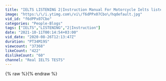 ```yaml
---
title: "IELTS LISTENING 2|Instruction Manual For Motorcycle Ielts listening Complaint Form listening Ans HD"
image: "https:\/\/i.ytimg.com\/vi\/f6dPPx07Cbo\/hqdefault.jpg"
vid_id: "f6dPPx07Cbo"
categories: "People-Blogs"
tags: ["IELTS","LISTENING","2|Instruction"]
date: "2021-10-11T00:14:54+03:00"
vid_date: "2020-08-26T12:13:47Z"
duration: "PT34M19S"
viewcount: "37368"
likeCount: "422"
dislikeCount: "60"
channel: "Real IELTS TESTS"
---
```

{% raw %}{% endraw %}
